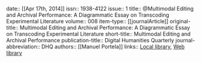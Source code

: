 date:: [[Apr 17th, 2014]]
issn:: 1938-4122
issue:: 1
title:: @Multimodal Editing and Archival Performance: A Diagrammatic Essay on Transcoding Experimental Literature
volume:: 008
item-type:: [[journalArticle]]
original-title:: Multimodal Editing and Archival Performance: A Diagrammatic Essay on Transcoding Experimental Literature
short-title:: Multimodal Editing and Archival Performance
publication-title:: Digital Humanities Quarterly
journal-abbreviation:: DHQ
authors:: [[Manuel Portela]]
links:: [Local library](zotero://select/groups/2386895/items/LPK3HEJD), [Web library](https://www.zotero.org/groups/2386895/items/LPK3HEJD)
